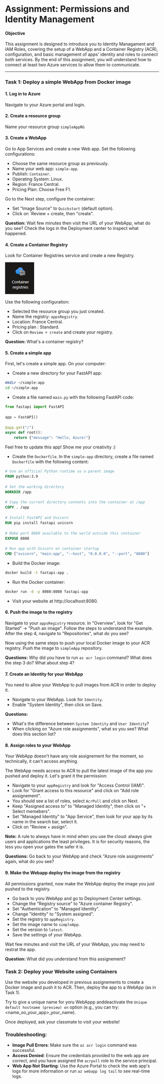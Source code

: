 # Assignment: Permissions and Identity Management

#### **Objective**
This assignment is designed to introduce you to Identity Managament and IAM Roles, covering the setup of a WebApp and a Container Registry (ACR), configuration, and basic management of apps' identity and roles to connect both services. By the end of this assignment, you will understand how to connect at least two Azure services to allow them to communicate.

---

### **Task 1: Deploy a simple WebApp from Docker image**

#### 1. **Log in to Azure**
Navigate to your Azure portal and login.

#### 2. **Create a resource group**
Name your resource group `simpleAppRG`

#### 3. **Create a WebApp**

Go to App Services and create a new Web app. Set the following configurations:

* Choose the same resource group as previously.
* Name your web app: `simple-app`.
* Publish: ``Container``.
* Operating System: Linux.
* Region: France Central.
* Pricing Plan: Choose Free F1.

Go to the Next step, configure the container:
* Set "Image Source" to `Quickstart` (default option).
* Click on `Review + create, then "create".

**Question:** Wait few minutes then visit the URL of your WebApp, what do you see? Check the logs in the Deployment center to inspect what happened.


#### 4. **Create a Container Registry**
Look for Container Registries service and create a new Registry.

![alt text](image.png)

Use the following configuration:

* Selected the resource group you just created.
* Name the registry: `appsRegistry`.
* Location: France Central.
* Pricing plan : Standard.
* Click on `Review + create` and create your registry.

**Question:** What's a container registry?

#### 5. **Create a simple app**

First, let's create a simple app. On your computer:

* Create a new directory for your FastAPI app:
```bash
mkdir ~/simple-app
cd ~/simple-app
```
* Create a file named `main.py` with the following FastAPI code:
```python
from fastapi import FastAPI

app = FastAPI()

@app.get("/")
async def root():
    return {"message": "Hello, Azure!"}
```
Feel free to update this app! Show me your creativity :) 

* Create the ``Dockerfile``. In the `simple-app` directory, create a file named `Dockerfile` with the following content:
```Dockerfile
# Use an official Python runtime as a parent image
FROM python:3.9

# Set the working directory
WORKDIR /app

# Copy the current directory contents into the container at /app
COPY . /app

# Install FastAPI and Uvicorn
RUN pip install fastapi uvicorn

# Make port 8080 available to the world outside this container
EXPOSE 8080

# Run app with Uvicorn on container startup
CMD ["uvicorn", "main:app", "--host", "0.0.0.0", "--port", "8080"]
```
* Build the Docker image:
```bash
docker build -t fastapi-app .
```
* Run the Docker container:
```bash
docker run -d -p 8080:8080 fastapi-app
```
* Visit your website at http://localhost:8080.

#### 6. **Push the image to the registry**

Navigate to your ``appsRegistry`` resource. In "Overview", look for "Get Started" -> "Push an image".
Follow the steps to understand the example. After the step 4, navigate to "Repositories", what do you see?

Now using the same steps to push your local Docker image to your ACR registry. Push the image to `simpleApp` repository.

**Questions:** Why did you have to run `az acr login` command? What does the step 3 do? What about step 4?


#### 7. **Create an Identity for your WebApp**
You need to allow your WebApp to pull images from ACR in order to deploy it.

* Navigate to your WebApp. Look for ``Identity``.
* Enable "System Identity", then click on Save. 

**Questions:** 
* What's the difference between ``System Identity`` and ``User Identity``?
* When clicking on "Azure role assignments", what so you see? What does this section list?

#### 8. **Assign roles to your WebApp**
Your WebApp doesn't have any role assignement for the moment, so technically, it can't access anything.

The WebApp needs access to ACR to pull the latest image of the app you pushed and deploy it. Let's grant it the permission:

* Navigate to your ``appRegistry`` and look for "Access Control (IAM)".
* Look for "Grant access to this resource" and click on "Add role assignement".
* You should see a list of roles, select ``AcrPull`` and click on Next.
* Keep "Assigned access to" to "Managed Identity", then click on "+ Select memebers".
* Set "Managed Identity" to "App Service", then look for your app by its name in the search bar, select it.
* Click on "Review + assign".

**Note:** A rule to always have in mind when you use the cloud: always give users and applications the least privileges. It is for security reasons, the less you open your gates the safer it is.

**Questions:** Go back to your WebApp and check "Azure role assignments" again, what do you see?


#### 9. **Make the Webapp deploy the image from the registry**

All permissions granted, now make the WebApp deploy the image you just pushed to the registry.

* Go back to yoru WebApp and go to Deployment Center settings.
* Change the "Registry source" to "Azure container Registry".
* Set "Authentication" to "Managed Identity".
* Change "Identity" to "System assigned".
* Set the registry to `appRegistry`.
* Set the image name to `simpleApp`.
* Set the version to `latest`.
* Save the settings of your WebApp.

Wait few minutes and visit the URL of your WebApp, you may need to restrat the app.

**Question:** What did you understand from this assignement?


### **Task 2: Deploy your Website using Containers**

Use the website you developed in previous assignements to create a Docker image and push it to ACR. Then, deploy the app to a WebApp (as in Task 1). 

Try to give a unique name for yoru WebAppp anddeactivate the `Unique default hostname (preview) on` option (e.g., you can try: <name_oo_your_app>_your_name).  

Once deployed, ask your classmate to visit your website!



### Troubleshooting:
- **Image Pull Errors**: Make sure the `az acr login` command was successful.
- **Access Denied**: Ensure the credentials provided to the web app are correct, and you have assigned the `acrpull` role to the service principal.
- **Web App Not Starting**: Use the Azure Portal to check the web app's logs for more information or run `az webapp log tail` to see real-time logs.


<!-- 
### **Task 3: Deploy a simple WebApp with CLI**

#### 1. **Login into Azure**
Open a terminal and log in into your Azure account.

#### 2. **Connect to your ACR**
First, log in to your ACR to ensure you have the right access:
```bash
az acr login --name <ACR_NAME>
```
Replace `<ACR_NAME>` with the name of your Azure Container Registry.

#### 3. **Create a Resource Group (if not created)**
You need a resource group to hold the web app:
```bash
az group create --name <RESOURCE_GROUP_NAME> --location <LOCATION>
```
Replace `<RESOURCE_GROUP_NAME>` with your desired resource group name (e.g., `myResourceGroup`), and `<LOCATION>` with the Azure region (e.g., `eastus`).

#### 4. **Create an Azure App Service Plan**
An App Service Plan defines the region, scale, and pricing tier for the web app:
```bash
az appservice plan create --name <APP_SERVICE_PLAN_NAME> --resource-group <RESOURCE_GROUP_NAME> --sku B1 --is-linux
```
- `<APP_SERVICE_PLAN_NAME>`: Name for the App Service Plan.
- `--sku B1`: The pricing tier. You can adjust this based on your needs (e.g., F1 for free tier).
- `--is-linux`: Specifies that you are using a Linux-based environment.

#### 5. **Create a Web App using the Docker Image**
Now, create a web app that will use the Docker image stored in your ACR:
```bash
az webapp create --resource-group <RESOURCE_GROUP_NAME> --plan <APP_SERVICE_PLAN_NAME> --name <WEB_APP_NAME> --deployment-container-image-name <ACR_NAME>.azurecr.io/<IMAGE_NAME>:<TAG>
```
- `<WEB_APP_NAME>`: Unique name for your web app (e.g., `mywebapp123`).
- `<IMAGE_NAME>`: Name of your Docker image.
- `<TAG>`: Image tag (e.g., `latest`).

#### 6. **Configure Web App to Authenticate with ACR**
If your ACR is private (which is usually the case), you need to provide your web app with permission to pull the image from ACR:

a) **Create a Service Principal** and grant it access to your ACR:
```bash
az ad sp create-for-rbac --name http://<WEB_APP_NAME> --scopes $(az acr show --name <ACR_NAME> --query id --output tsv) --role acrpull --sdk-auth
```
This command returns a JSON object. Save this JSON as you might need it for troubleshooting or later steps.

b) **Configure the Web App** to use ACR credentials:
```bash
az webapp config container set --name <WEB_APP_NAME> --resource-group <RESOURCE_GROUP_NAME> --docker-custom-image-name <ACR_NAME>.azurecr.io/<IMAGE_NAME>:<TAG> --docker-registry-server-url https://<ACR_NAME>.azurecr.io --docker-registry-server-user <CLIENT_ID> --docker-registry-server-password <CLIENT_SECRET>
```
- `<CLIENT_ID>` and `<CLIENT_SECRET>` are from the JSON response you got from the previous step.

#### 7. **Set Environment Variables (Optional)**
If your web app requires any environment variables, set them using:
```bash
az webapp config appsettings set --resource-group <RESOURCE_GROUP_NAME> --name <WEB_APP_NAME> --settings ENV_VAR1=value1 ENV_VAR2=value2
```

#### 8. **Verify Deployment**
To verify that your app is running, you can browse to:
```
https://<WEB_APP_NAME>.azurewebsites.net
```

#### 9. **Monitor Logs (Optional)**
To view the logs from your running web app:
```bash
az webapp log tail --name <WEB_APP_NAME> --resource-group <RESOURCE_GROUP_NAME>
```

### Additional Tips:
- If you need Continuous Deployment from ACR to your web app, you can set it up using the Azure Portal or Azure CLI.
- You can scale the web app by modifying the App Service Plan settings.

### Troubleshooting:
- **Image Pull Errors**: Make sure the `az acr login` command was successful and the service principal has the correct permissions.
- **Access Denied**: Ensure the credentials provided to the web app are correct, and you have assigned the `acrpull` role to the service principal.
- **Web App Not Starting**: Use the Azure Portal to check the web app's logs for more information or run `az webapp log tail` to see real-time logs.

Let me know if you need help with any specific part! -->